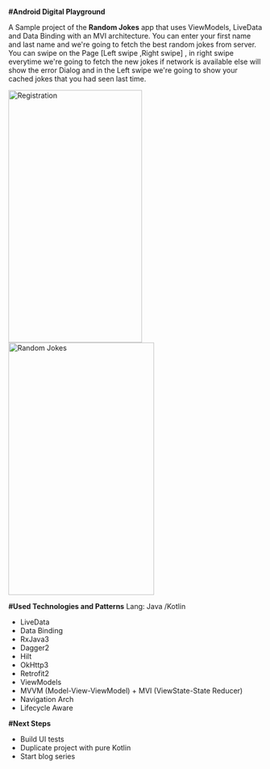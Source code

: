 
**#Android  Digital Playground**

A Sample project of the **Random Jokes** app that uses ViewModels, LiveData and Data Binding with an MVI architecture.
You can enter your first name and last name and we're going to fetch the best random jokes from server. You can swipe on the Page [Left swipe ,Right swipe] , 
in right swipe everytime we're going to fetch the new jokes if network is available else will show the error Dialog and in the Left swipe we're going to show your cached jokes that you had seen last time.

<img width="265" height="500" alt="Registration " src="https://user-images.githubusercontent.com/22414106/119788689-fb72d480-beef-11eb-8db7-9a263a0d858d.png"><img width="289" height="500" alt="Random Jokes" src="https://user-images.githubusercontent.com/22414106/119788720-00378880-bef0-11eb-8def-113a62ad15ec.png">

**#Used Technologies and Patterns**
Lang: Java /Kotlin
* LiveData
* Data Binding
* RxJava3
* Dagger2
* Hilt
* OkHttp3
* Retrofit2
* ViewModels
* MVVM (Model-View-ViewModel) + MVI (ViewState-State Reducer)
* Navigation Arch
* Lifecycle Aware


**#Next Steps**
* Build UI tests
* Duplicate project with pure Kotlin
* Start blog series


